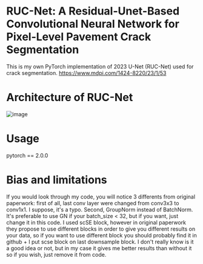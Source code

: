# RUC-Net: A Residual-Unet-Based Convolutional Neural Network for Pixel-Level Pavement Crack Segmentation
This is my own PyTorch implementation of 2023 U-Net (RUC-Net) used for crack segmentation. https://www.mdpi.com/1424-8220/23/1/53
# Architecture of RUC-Net
![image](https://github.com/americanexplorer13/rucnet/assets/57260643/485f078c-f300-4d9b-a19a-dc2c70460152)
# Usage
pytorch == 2.0.0
# Bias and limitations
If you would look through my code, you will notice 3 differents from original paperwork: first of all, last conv layer were changed from conv3x3 to conv1x1. I suppose, it's a typo. Second, GroupNorm instead of BatchNorm. It's preferable to use GN if your batch_size < 32, but if you want, just change it in this code. I used scSE block, however in original paperwork they propose to use different blocks in order to give you different results on your data, so if you want to use different block you should probably find it in github + I put scse block on last downsample block. I don't really know is it a good idea or not, but in my case it gives me better results than without it so if you wish, just remove it from code.
